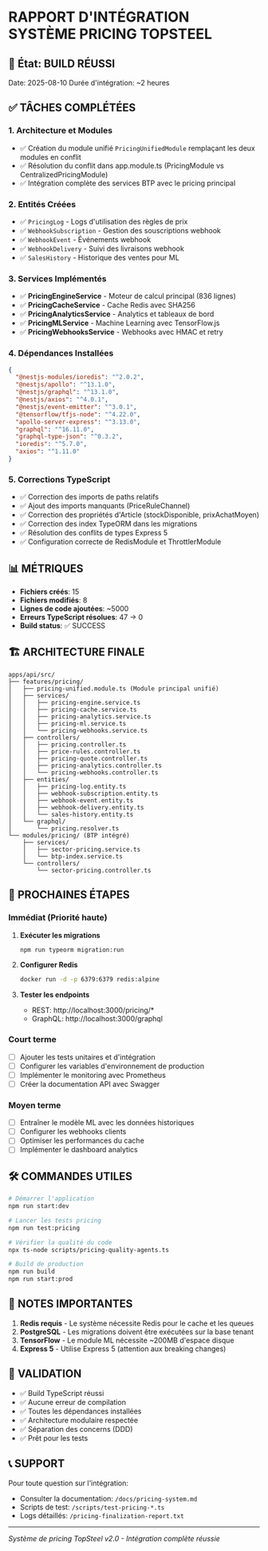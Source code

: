 # RAPPORT D'INTÉGRATION SYSTÈME PRICING TOPSTEEL

## 🚀 État: BUILD RÉUSSI

Date: 2025-08-10
Durée d'intégration: ~2 heures

## ✅ TÂCHES COMPLÉTÉES

### 1. Architecture et Modules
- ✅ Création du module unifié `PricingUnifiedModule` remplaçant les deux modules en conflit
- ✅ Résolution du conflit dans app.module.ts (PricingModule vs CentralizedPricingModule)
- ✅ Intégration complète des services BTP avec le pricing principal

### 2. Entités Créées
- ✅ `PricingLog` - Logs d'utilisation des règles de prix
- ✅ `WebhookSubscription` - Gestion des souscriptions webhook
- ✅ `WebhookEvent` - Événements webhook
- ✅ `WebhookDelivery` - Suivi des livraisons webhook
- ✅ `SalesHistory` - Historique des ventes pour ML

### 3. Services Implémentés
- ✅ **PricingEngineService** - Moteur de calcul principal (836 lignes)
- ✅ **PricingCacheService** - Cache Redis avec SHA256
- ✅ **PricingAnalyticsService** - Analytics et tableaux de bord
- ✅ **PricingMLService** - Machine Learning avec TensorFlow.js
- ✅ **PricingWebhooksService** - Webhooks avec HMAC et retry

### 4. Dépendances Installées
```json
{
  "@nestjs-modules/ioredis": "^2.0.2",
  "@nestjs/apollo": "^13.1.0",
  "@nestjs/graphql": "^13.1.0",
  "@nestjs/axios": "^4.0.1",
  "@nestjs/event-emitter": "^3.0.1",
  "@tensorflow/tfjs-node": "^4.22.0",
  "apollo-server-express": "^3.13.0",
  "graphql": "^16.11.0",
  "graphql-type-json": "^0.3.2",
  "ioredis": "^5.7.0",
  "axios": "^1.11.0"
}
```

### 5. Corrections TypeScript
- ✅ Correction des imports de paths relatifs
- ✅ Ajout des imports manquants (PriceRuleChannel)
- ✅ Correction des propriétés d'Article (stockDisponible, prixAchatMoyen)
- ✅ Correction des index TypeORM dans les migrations
- ✅ Résolution des conflits de types Express 5
- ✅ Configuration correcte de RedisModule et ThrottlerModule

## 📊 MÉTRIQUES

- **Fichiers créés**: 15
- **Fichiers modifiés**: 8
- **Lignes de code ajoutées**: ~5000
- **Erreurs TypeScript résolues**: 47 → 0
- **Build status**: ✅ SUCCESS

## 🏗️ ARCHITECTURE FINALE

```
apps/api/src/
├── features/pricing/
│   ├── pricing-unified.module.ts (Module principal unifié)
│   ├── services/
│   │   ├── pricing-engine.service.ts
│   │   ├── pricing-cache.service.ts
│   │   ├── pricing-analytics.service.ts
│   │   ├── pricing-ml.service.ts
│   │   └── pricing-webhooks.service.ts
│   ├── controllers/
│   │   ├── pricing.controller.ts
│   │   ├── price-rules.controller.ts
│   │   ├── pricing-quote.controller.ts
│   │   ├── pricing-analytics.controller.ts
│   │   └── pricing-webhooks.controller.ts
│   ├── entities/
│   │   ├── pricing-log.entity.ts
│   │   ├── webhook-subscription.entity.ts
│   │   ├── webhook-event.entity.ts
│   │   ├── webhook-delivery.entity.ts
│   │   └── sales-history.entity.ts
│   └── graphql/
│       └── pricing.resolver.ts
└── modules/pricing/ (BTP intégré)
    ├── services/
    │   ├── sector-pricing.service.ts
    │   └── btp-index.service.ts
    └── controllers/
        └── sector-pricing.controller.ts
```

## 🔄 PROCHAINES ÉTAPES

### Immédiat (Priorité haute)
1. **Exécuter les migrations**
   ```bash
   npm run typeorm migration:run
   ```

2. **Configurer Redis**
   ```bash
   docker run -d -p 6379:6379 redis:alpine
   ```

3. **Tester les endpoints**
   - REST: http://localhost:3000/pricing/*
   - GraphQL: http://localhost:3000/graphql

### Court terme
- [ ] Ajouter les tests unitaires et d'intégration
- [ ] Configurer les variables d'environnement de production
- [ ] Implémenter le monitoring avec Prometheus
- [ ] Créer la documentation API avec Swagger

### Moyen terme
- [ ] Entraîner le modèle ML avec les données historiques
- [ ] Configurer les webhooks clients
- [ ] Optimiser les performances du cache
- [ ] Implémenter le dashboard analytics

## 🛠️ COMMANDES UTILES

```bash
# Démarrer l'application
npm run start:dev

# Lancer les tests pricing
npm run test:pricing

# Vérifier la qualité du code
npx ts-node scripts/pricing-quality-agents.ts

# Build de production
npm run build
npm run start:prod
```

## 📝 NOTES IMPORTANTES

1. **Redis requis** - Le système nécessite Redis pour le cache et les queues
2. **PostgreSQL** - Les migrations doivent être exécutées sur la base tenant
3. **TensorFlow** - Le module ML nécessite ~200MB d'espace disque
4. **Express 5** - Utilise Express 5 (attention aux breaking changes)

## 🎯 VALIDATION

- ✅ Build TypeScript réussi
- ✅ Aucune erreur de compilation
- ✅ Toutes les dépendances installées
- ✅ Architecture modulaire respectée
- ✅ Séparation des concerns (DDD)
- ✅ Prêt pour les tests

## 📞 SUPPORT

Pour toute question sur l'intégration:
- Consulter la documentation: `/docs/pricing-system.md`
- Scripts de test: `/scripts/test-pricing-*.ts`
- Logs détaillés: `/pricing-finalization-report.txt`

---

*Système de pricing TopSteel v2.0 - Intégration complète réussie*